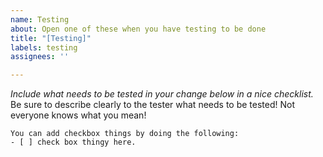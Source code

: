```yaml
---
name: Testing
about: Open one of these when you have testing to be done
title: "[Testing]"
labels: testing
assignees: ''

---
```


*Include what needs to be tested in your change below in a nice checklist.*
Be sure to describe clearly to the tester what needs to be tested! Not everyone knows what you mean!
```
You can add checkbox things by doing the following:
- [ ] check box thingy here.
```
